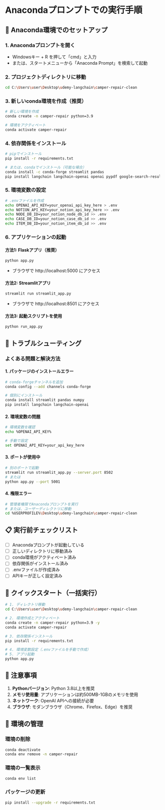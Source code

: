 # Anacondaプロンプトでの実行手順

## 🐍 Anaconda環境でのセットアップ

### 1. Anacondaプロンプトを開く
- Windowsキー + R を押して「cmd」と入力
- または、スタートメニューから「Anaconda Prompt」を検索して起動

### 2. プロジェクトディレクトリに移動
```bash
cd C:\Users\user\Desktop\udemy-langchain\camper-repair-clean
```

### 3. 新しいconda環境を作成（推奨）
```bash
# 新しい環境を作成
conda create -n camper-repair python=3.9

# 環境をアクティベート
conda activate camper-repair
```

### 4. 依存関係をインストール
```bash
# pipでインストール
pip install -r requirements.txt

# または、condaでインストール（可能な場合）
conda install -c conda-forge streamlit pandas
pip install langchain langchain-openai openai pypdf google-search-results python-dotenv flask langchain-chroma chromadb requests langgraph typing-extensions notion-client
```

### 5. 環境変数の設定
```bash
# .envファイルを作成
echo OPENAI_API_KEY=your_openai_api_key_here > .env
echo NOTION_API_KEY=your_notion_api_key_here >> .env
echo NODE_DB_ID=your_notion_node_db_id >> .env
echo CASE_DB_ID=your_notion_case_db_id >> .env
echo ITEM_DB_ID=your_notion_item_db_id >> .env
```

### 6. アプリケーションの起動

#### 方法1: Flaskアプリ（推奨）
```bash
python app.py
```
- ブラウザで http://localhost:5000 にアクセス

#### 方法2: Streamlitアプリ
```bash
streamlit run streamlit_app.py
```
- ブラウザで http://localhost:8501 にアクセス

#### 方法3: 起動スクリプトを使用
```bash
python run_app.py
```

## 🔧 トラブルシューティング

### よくある問題と解決方法

#### 1. パッケージのインストールエラー
```bash
# conda-forgeチャンネルを追加
conda config --add channels conda-forge

# 個別にインストール
conda install streamlit pandas numpy
pip install langchain langchain-openai
```

#### 2. 環境変数の問題
```bash
# 環境変数を確認
echo %OPENAI_API_KEY%

# 手動で設定
set OPENAI_API_KEY=your_api_key_here
```

#### 3. ポートが使用中
```bash
# 別のポートで起動
streamlit run streamlit_app.py --server.port 8502
# または
python app.py --port 5001
```

#### 4. 権限エラー
```bash
# 管理者権限でAnacondaプロンプトを実行
# または、ユーザーディレクトリに移動
cd %USERPROFILE%\Desktop\udemy-langchain\camper-repair-clean
```

## 📋 実行前チェックリスト

- [ ] Anacondaプロンプトが起動している
- [ ] 正しいディレクトリに移動済み
- [ ] conda環境がアクティベート済み
- [ ] 依存関係がインストール済み
- [ ] .envファイルが作成済み
- [ ] APIキーが正しく設定済み

## 🚀 クイックスタート（一括実行）

```bash
# 1. ディレクトリ移動
cd C:\Users\user\Desktop\udemy-langchain\camper-repair-clean

# 2. 環境作成とアクティベート
conda create -n camper-repair python=3.9 -y
conda activate camper-repair

# 3. 依存関係インストール
pip install -r requirements.txt

# 4. 環境変数設定（.envファイルを手動で作成）
# 5. アプリ起動
python app.py
```

## 📝 注意事項

1. **Pythonバージョン**: Python 3.8以上を推奨
2. **メモリ使用量**: アプリケーションは約500MB-1GBのメモリを使用
3. **ネットワーク**: OpenAI APIへの接続が必要
4. **ブラウザ**: モダンブラウザ（Chrome、Firefox、Edge）を推奨

## 🔄 環境の管理

### 環境の削除
```bash
conda deactivate
conda env remove -n camper-repair
```

### 環境の一覧表示
```bash
conda env list
```

### パッケージの更新
```bash
pip install --upgrade -r requirements.txt
```
